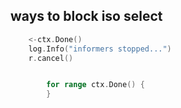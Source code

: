 ## ways to block iso select

```go
	<-ctx.Done()
	log.Info("informers stopped...")
	r.cancel()
```

```go

		for range ctx.Done() {
		}
```
